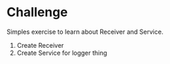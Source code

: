 # Challenge

Simples exercise to learn about Receiver and Service.

1. Create Receiver
2. Create Service for logger thing 